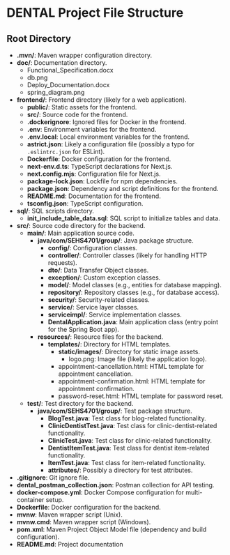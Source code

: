 # DENTAL Project File Structure

## Root Directory
- **.mvn/**: Maven wrapper configuration directory.
- **doc/**: Documentation directory.
  - Functional_Specification.docx
  - db.png
  - Deploy_Documentation.docx
  - spring_diagram.png
- **frontend/**: Frontend directory (likely for a web application).
  - **public/**: Static assets for the frontend.
  - **src/**: Source code for the frontend.
  - **.dockerignore**: Ignored files for Docker in the frontend.
  - **.env**: Environment variables for the frontend.
  - **.env.local**: Local environment variables for the frontend.
  - **astrict.json**: Likely a configuration file (possibly a typo for `.eslintrc.json` for ESLint).
  - **Dockerfile**: Docker configuration for the frontend.
  - **next-env.d.ts**: TypeScript declarations for Next.js.
  - **next.config.mjs**: Configuration file for Next.js.
  - **package-lock.json**: Lockfile for npm dependencies.
  - **package.json**: Dependency and script definitions for the frontend.
  - **README.md**: Documentation for the frontend.
  - **tsconfig.json**: TypeScript configuration.
- **sql/**: SQL scripts directory.
  - **init_include_table_data.sql**: SQL script to initialize tables and data.
- **src/**: Source code directory for the backend.
  - **main/**: Main application source code.
    - **java/com/SEHS4701/group/**: Java package structure.
      - **config/**: Configuration classes.
      - **controller/**: Controller classes (likely for handling HTTP requests).
      - **dto/**: Data Transfer Object classes.
      - **exception/**: Custom exception classes.
      - **model/**: Model classes (e.g., entities for database mapping).
      - **repository/**: Repository classes (e.g., for database access).
      - **security/**: Security-related classes.
      - **service/**: Service layer classes.
      - **serviceimpl/**: Service implementation classes.
      - **DentalApplication.java**: Main application class (entry point for the Spring Boot app).
    - **resources/**: Resource files for the backend.
      - **templates/**: Directory for HTML templates.
        - **static/images/**: Directory for static image assets.
          - logo.png: Image file (likely the application logo).
        - appointment-cancellation.html: HTML template for appointment cancellation.
        - appointment-confirmation.html: HTML template for appointment confirmation.
        - password-reset.html: HTML template for password reset.
  - **test/**: Test directory for the backend.
    - **java/com/SEHS4701/group/**: Test package structure.
      - **BlogTest.java**: Test class for blog-related functionality.
      - **ClinicDentistTest.java**: Test class for clinic-dentist-related functionality.
      - **ClinicTest.java**: Test class for clinic-related functionality.
      - **DentistItemTest.java**: Test class for dentist item-related functionality.
      - **ItemTest.java**: Test class for item-related functionality.
      - **attributes/**: Possibly a directory for test attributes.
- **.gitignore**: Git ignore file.
- **dental_postman_collection.json**: Postman collection for API testing.
- **docker-compose.yml**: Docker Compose configuration for multi-container setup.
- **Dockerfile**: Docker configuration for the backend.
- **mvnw**: Maven wrapper script (Unix).
- **mvnw.cmd**: Maven wrapper script (Windows).
- **pom.xml**: Maven Project Object Model file (dependency and build configuration).
- **README.md**: Project documentation